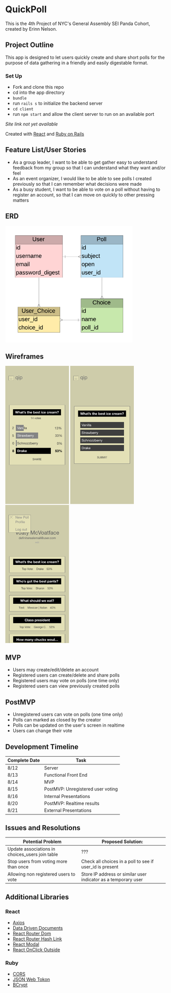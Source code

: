 <!-- <p align="center"><img src="assets/logos/team-taco-logo.png" alt="team taco logo" width="500"/></p> -->

# QuickPoll

This is the 4th Project of NYC's General Assembly SEI Panda Cohort, created by Erinn Nelson.

## Project Outline

This app is designed to let users quickly create and share short polls for the purpose of data gathering in a friendly and easily digestable format.

### Set Up
* Fork and clone this repo
* cd into the app directory
* `bundle`
* run `rails s` to initialize the backend server
* `cd client`
* run `npm start` and allow the client server to run on an available port

_Site link not yet available_

Created with [React](https://reactjs.org/) and [Ruby on Rails](https://rubyonrails.org/)

## Feature List/User Stories
* As a group leader, I want to be able to get gather easy to understand feedback from my group so that I can understand what they want and/or feel
* As an event organizer, I would like to be able to see polls I created previously so that I can remember what decisions were made
* As a busy student, I want to be able to vote on a poll without having to register an account, so that I can move on quickly to other pressing matters

## ERD

<img src="assets/erd/erd.png" alt="entity relationship diagram" width="400"/>

## Wireframes

<img src="assets/wireframes/voting-results.png" alt="voting results mockup" width="200"/> <img src="assets/wireframes/vote-screen.png" alt="voting screen mockup" width="200"/> <img src="assets/wireframes/user-profile.png" alt="user profile mockup" width="200"/>

## MVP
* Users may create/edit/delete an account
* Registered users can create/delete and share polls
* Registered users may vote on polls (one time only)
* Registered users can view previously created polls

## PostMVP
* Unregistered users can vote on polls (one time only)
* Polls can marked as closed by the creator
* Polls can be updated on the user's screen in realtime
* Users can change their vote

## Development Timeline

| **Complete Date** | **Task** |
| --- | --- |
| 8/12 | Server |
| 8/13 | Functional Front End |
| 8/14 | MVP |
| 8/15 | PostMVP: Unregistered user voting |
| 8/16 | Internal Presentations |
| 8/20 | PostMVP: Realtime results |
| 8/21 | External Presentations |



## Issues and Resolutions

| **Potential Problem** | **Proposed Solution:** |
| --- | --- |
| Update associations in choices_users join table | ??? |
| Stop users from voting more than once | Check all choices in a poll to see if user_id is present |
| Allowing non registered users to vote | Store IP address or similar user indicator as a temporary user |

## Additional Libraries

### React
* [Axios](https://www.npmjs.com/package/axios)
* [Data Driven Documents](https://www.npmjs.com/package/d3)
* [React Router Dom](https://www.npmjs.com/package/react-router-dom)
* [React Router Hash Link](https://www.npmjs.com/package/react-router-hash-link)
* [React Modal](https://www.npmjs.com/package/react-modal)
* [React OnClick Outside](https://www.npmjs.com/package/react-onclickoutside/v/4.8.0)

### Ruby
* [CORS](https://rubygems.org/gems/rack-cors/versions/0.4.0)
* [JSON Web Tokon](https://rubygems.org/gems/jwt/versions/1.5.4)
* [BCrypt](https://rubygems.org/gems/bcrypt/versions/3.1.12)